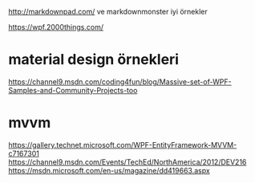 http://markdownpad.com/
ve 
markdownmonster iyi örnekler


https://wpf.2000things.com/

# material design örnekleri
https://channel9.msdn.com/coding4fun/blog/Massive-set-of-WPF-Samples-and-Community-Projects-too

# mvvm
https://gallery.technet.microsoft.com/WPF-EntityFramework-MVVM-c7167301
https://channel9.msdn.com/Events/TechEd/NorthAmerica/2012/DEV216
https://msdn.microsoft.com/en-us/magazine/dd419663.aspx
